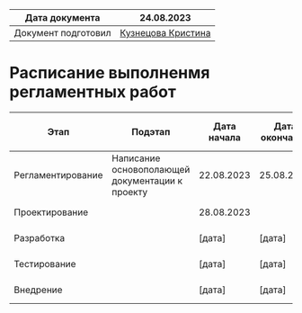 | Дата документа      | 24.08.2023                                            |
| ------------------- | ----------------------------------------------------- |
| Документ подготовил | [Кузнецова Кристина](https://github.com/kuznetskriss) |

# Расписание выполненмя регламентных работ

| Этап              | Подэтап                                         | Дата начала | Дата окончания | Фактическая дата начала | Фактическая дата окончания | Отклонение от плана |
| ----------------- | ----------------------------------------------- | ----------- | -------------- | ----------------------- | -------------------------- | ------------------- |
| Регламентирование | Написание основополающей документации к проекту | 22.08.2023  | 25.08.2023     | 22.08.2023              | [дата]                     | [количество дней]   |
| Проектирование    |                                                 | 28.08.2023  |                |                         | [дата]                     | [количество дней]   |
| Разработка        |                                                 | [дата]      | [дата]         | [дата]                  | [дата]                     | [количество дней]   |
| Тестирование      |                                                 | [дата]      | [дата]         | [дата]                  | [дата]                     | [количество дней]   |
| Внедрение         |                                                 | [дата]      | [дата]         | [дата]                  | [дата]                     | [количество дней]   |